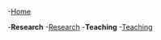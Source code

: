 -[Home](README.md)

-**Research**
  -[Research](/research/README.md)
-**Teaching**
  -[Teaching](/teaching/)
